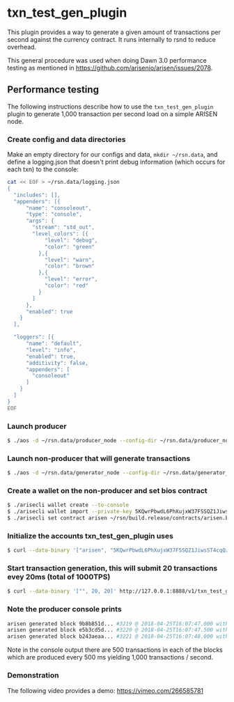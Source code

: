 # txn\_test\_gen\_plugin

This plugin provides a way to generate a given amount of transactions per second against the currency contract. It runs internally to rsnd to reduce overhead.

This general procedure was used when doing Dawn 3.0 performance testing as mentioned in https://github.com/arisenio/arisen/issues/2078.

## Performance testing

The following instructions describe how to use the `txn_test_gen_plugin` plugin to generate 1,000 transaction per second load on a simple ARISEN node.

### Create config and data directories
Make an empty directory for our configs and data, `mkdir ~/rsn.data`, and define a logging.json that doesn't print debug information (which occurs for each txn) to the console:
```bash
cat << EOF > ~/rsn.data/logging.json
{
  "includes": [],
  "appenders": [{
      "name": "consoleout",
      "type": "console",
      "args": {
        "stream": "std_out",
        "level_colors": [{
            "level": "debug",
            "color": "green"
          },{
            "level": "warn",
            "color": "brown"
          },{
            "level": "error",
            "color": "red"
          }
        ]
      },
      "enabled": true
    }
  ],

  "loggers": [{
      "name": "default",
      "level": "info",
      "enabled": true,
      "additivity": false,
      "appenders": [
        "consoleout"
      ]
    }
  ]
}
EOF
```

### Launch producer
```bash
$ ./aos -d ~/rsn.data/producer_node --config-dir ~/rsn.data/producer_node -l ~/rsn.data/logging.json --http-server-address "" -p arisen -e
```

### Launch non-producer that will generate transactions
```bash
$ ./aos -d ~/rsn.data/generator_node --config-dir ~/rsn.data/generator_node -l ~/rsn.data/logging.json --plugin arisen::txn_test_gen_plugin --plugin arisen::chain_api_plugin --p2p-peer-address localhost:9876 --p2p-listen-endpoint localhost:5555
```

### Create a wallet on the non-producer and set bios contract
```bash
$ ./arisecli wallet create --to-console
$ ./arisecli wallet import --private-key 5KQwrPbwdL6PhXujxW37FSSQZ1JiwsST4cqQzDeyXtP79zkvFD3
$ ./arisecli set contract arisen ~/rsn/build.release/contracts/arisen.bios/ 
```

### Initialize the accounts txn_test_gen_plugin uses
```bash
$ curl --data-binary '["arisen", "5KQwrPbwdL6PhXujxW37FSSQZ1JiwsST4cqQzDeyXtP79zkvFD3"]' http://127.0.0.1:8888/v1/txn_test_gen/create_test_accounts
```

### Start transaction generation, this will submit 20 transactions evey 20ms (total of 1000TPS)
```bash
$ curl --data-binary '["", 20, 20]' http://127.0.0.1:8888/v1/txn_test_gen/start_generation
```

### Note the producer console prints
```bash
arisen generated block 9b8b851d... #3219 @ 2018-04-25T16:07:47.000 with 500 trxs, lib: 3218
arisen generated block e5b3cd5d... #3220 @ 2018-04-25T16:07:47.500 with 500 trxs, lib: 3219
arisen generated block b243aeaa... #3221 @ 2018-04-25T16:07:48.000 with 500 trxs, lib: 3220
```

Note in the console output there are 500 transactions in each of the blocks which are produced every 500 ms yielding 1,000 transactions / second.

### Demonstration
The following video provides a demo: https://vimeo.com/266585781
